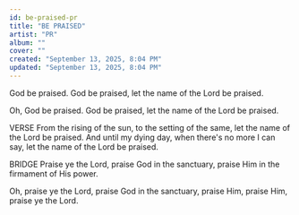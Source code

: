 ```yaml
---
id: be-praised-pr
title: "BE PRAISED"
artist: "PR"
album: ""
cover: ""
created: "September 13, 2025, 8:04 PM"
updated: "September 13, 2025, 8:04 PM"
---
```


God be praised.
God be praised,
let the name of the Lord be praised.

Oh, God be praised.
God be praised,
let the name of the Lord be praised.

VERSE
From the rising of the sun,
to the setting of the same,
let the name of the Lord be praised.
And until my dying day,
when there's no more I can say,
let the name of the Lord be praised.

BRIDGE
Praise ye the Lord,
praise God in the sanctuary,
praise Him in the firmament of His power.

Oh, praise ye the Lord,
praise God in the sanctuary,
praise Him, praise Him,
praise ye the Lord.